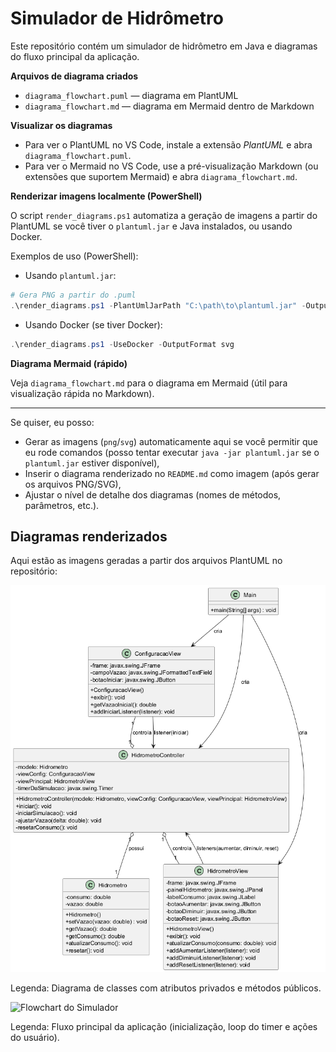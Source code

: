 # Simulador de Hidrômetro

Este repositório contém um simulador de hidrômetro em Java e diagramas do fluxo principal da aplicação.

**Arquivos de diagrama criados**

- `diagrama_flowchart.puml` — diagrama em PlantUML
- `diagrama_flowchart.md` — diagrama em Mermaid dentro de Markdown

**Visualizar os diagramas**

- Para ver o PlantUML no VS Code, instale a extensão *PlantUML* e abra `diagrama_flowchart.puml`.
- Para ver o Mermaid no VS Code, use a pré-visualização Markdown (ou extensões que suportem Mermaid) e abra `diagrama_flowchart.md`.

**Renderizar imagens localmente (PowerShell)**

O script `render_diagrams.ps1` automatiza a geração de imagens a partir do PlantUML se você tiver o `plantuml.jar` e Java instalados, ou usando Docker.

Exemplos de uso (PowerShell):

- Usando `plantuml.jar`:

```powershell
# Gera PNG a partir do .puml
.\render_diagrams.ps1 -PlantUmlJarPath "C:\path\to\plantuml.jar" -OutputFormat png
```

- Usando Docker (se tiver Docker):

```powershell
.\render_diagrams.ps1 -UseDocker -OutputFormat svg
```

**Diagrama Mermaid (rápido)**

Veja `diagrama_flowchart.md` para o diagrama em Mermaid (útil para visualização rápida no Markdown).

---

Se quiser, eu posso:

- Gerar as imagens (`png`/`svg`) automaticamente aqui se você permitir que eu rode comandos (posso tentar executar `java -jar plantuml.jar` se o `plantuml.jar` estiver disponível),
- Inserir o diagrama renderizado no `README.md` como imagem (após gerar os arquivos PNG/SVG),
- Ajustar o nível de detalhe dos diagramas (nomes de métodos, parâmetros, etc.).

## Diagramas renderizados

Aqui estão as imagens geradas a partir dos arquivos PlantUML no repositório:

![Diagrama de Classes](./SimuladorHidrometroClasses.png)

Legenda: Diagrama de classes com atributos privados e métodos públicos.

![Flowchart do Simulador](./SimuladorHidrometroFlowchart.png)

Legenda: Fluxo principal da aplicação (inicialização, loop do timer e ações do usuário).
